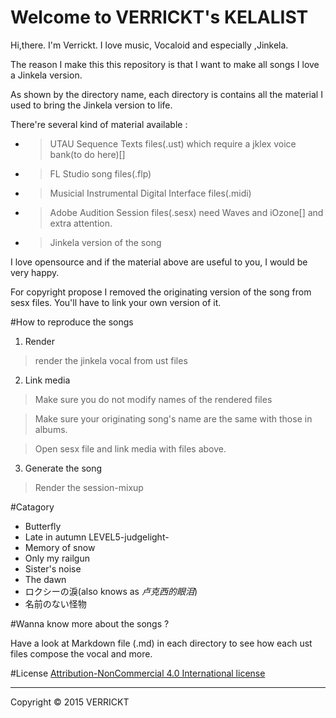 Welcome to VERRICKT's KELALIST
=================

Hi,there. I'm Verrickt.
I love music, Vocaloid and especially ,Jinkela.

The reason I make this this repository is that I want to
make all songs I love a Jinkela version.


As shown by the directory name, each directory is 
contains all the material I used to bring the Jinkela version
to life.



There're several kind of material available :

- > UTAU Sequence Texts files(.ust) which require a jklex voice bank(to do here)[]
- > FL Studio song files(.flp)
- > Musicial Instrumental Digital Interface files(.midi)
- > Adobe Audition Session files(.sesx) need Waves and iOzone[] and extra attention.
- > Jinkela version of the song

I love opensource and if the material above are useful to you, I would be very happy.

For copyright propose I removed the originating version of the song from sesx
files. You'll have to link your own version of it.




#How to reproduce the songs
1) Render 
>render the jinkela vocal from ust files  

2) Link  media
>Make sure you do not modify names of the rendered files

>Make sure your originating  song's name are the same with
those in albums.

>Open sesx file and link media with files above.

3) Generate the song

> Render the session-mixup




#Catagory

- Butterfly
- Late in autumn LEVEL5-judgelight- 
- Memory of snow
- Only my railgun
- Sister's noise
- The dawn
- ロクシーの淚(also knows as *卢克西的眼泪*)
- 名前のない怪物

#Wanna know more about the songs ?

Have a look at Markdown file (.md) in each directory to see how each
ust files compose the vocal and more.



#License
[Attribution-NonCommercial 4.0 International license](http://creativecommons.org/licenses/by-nc/4.0/)



----------
Copyright © 2015 VERRICKT
